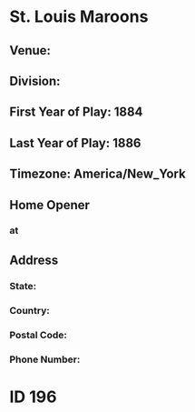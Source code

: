 # St. Louis Maroons
## Venue: 
## Division: 
## First Year of Play: 1884
## Last Year of Play: 1886
## Timezone: America/New_York
## Home Opener
###  at 
## Address
### 
### State: 
### Country: 
### Postal Code: 
### Phone Number: 
# ID 196